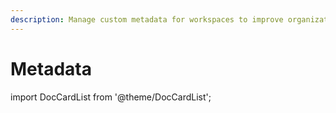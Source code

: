 ```yaml
---
description: Manage custom metadata for workspaces to improve organization and governance.
---
```


# Metadata

import DocCardList from '@theme/DocCardList';

<DocCardList />